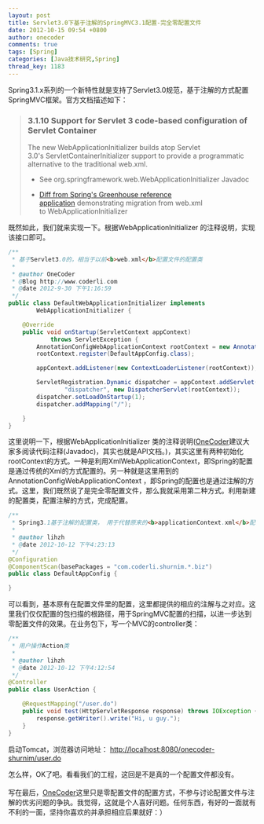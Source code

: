 ```yaml
---
layout: post
title: Servlet3.0下基于注解的SpringMVC3.1配置-完全零配置文件
date: 2012-10-15 09:54 +0800
author: onecoder
comments: true
tags: [Spring]
categories: [Java技术研究,Spring]
thread_key: 1183
---
```

<p>
	Spring3.1.x系列的一个新特性就是支持了Servlet3.0规范，基于注解的方式配置SpringMVC框架。官方文档描述如下：</p>
<blockquote>
	<div>
		<div>
			<div>
				<h3>
					3.1.10&nbsp;Support for Servlet 3 code-based configuration of Servlet Container</h3>
			</div>
		</div>
	</div>
	<p>
		The new&nbsp;WebApplicationInitializer&nbsp;builds atop Servlet 3.0&#39;s&nbsp;ServletContainerInitializer&nbsp;support to provide a programmatic alternative to the traditional web.xml.</p>
	<div>
		<ul type="disc">
			<li>
				<p>
					See org.springframework.web.WebApplicationInitializer Javadoc</p>
			</li>
			<li>
				<p>
					<a href="http://bit.ly/lrDHja" target="_top">Diff from Spring&#39;s Greenhouse reference application</a>&nbsp;demonstrating migration from web.xml to&nbsp;WebApplicationInitializer</p>
			</li>
		</ul>
	</div>
</blockquote>
<p>
	既然如此，我们就来实现一下。根据WebApplicationInitializer&nbsp;的注释说明，实现该接口即可。</p>

```java
/**
 * 基于Servlet3.0的，相当于以前<b>web.xml</b>配置文件的配置类
 * 
 * @author OneCoder
 * @Blog http://www.coderli.com
 * @date 2012-9-30 下午1:16:59
 */
public class DefaultWebApplicationInitializer implements
		WebApplicationInitializer {

	@Override
	public void onStartup(ServletContext appContext)
			throws ServletException {
		AnnotationConfigWebApplicationContext rootContext = new AnnotationConfigWebApplicationContext();
		rootContext.register(DefaultAppConfig.class);

		appContext.addListener(new ContextLoaderListener(rootContext));

		ServletRegistration.Dynamic dispatcher = appContext.addServlet(
				"dispatcher", new DispatcherServlet(rootContext));
		dispatcher.setLoadOnStartup(1);
		dispatcher.addMapping("/");

	}
}
```

<p>
	这里说明一下，根据WebApplicationInitializer&nbsp;类的注释说明(<a href="http://www.coderli.com">OneCoder</a>建议大家多阅读代码注释(Javadoc)，其实也就是API文档。)，其实这里有两种初始化rootContext的方式。一种是利用XmlWebApplicationContext，即Spring的配置是通过传统的Xml的方式配置的。另一种就是这里用到的AnnotationConfigWebApplicationContext&nbsp;，即Spring的配置也是通过注解的方式。这里，我们既然说了是完全零配置文件，那么我就采用第二种方式。利用新建的配置类，配置注解的方式，完成配置。</p>

```java
/**
 * Spring3.1基于注解的配置类， 用于代替原来的<b>applicationContext.xml</b>配置文件
 * 
 * @author lihzh
 * @date 2012-10-12 下午4:23:13
 */
@Configuration
@ComponentScan(basePackages = "com.coderli.shurnim.*.biz")
public class DefaultAppConfig {

}
```

<p>
	可以看到，基本原有在配置文件里的配置，这里都提供的相应的注解与之对应。这里我们仅仅配置的包扫描的根路径，用于SpringMVC配置的扫描，以进一步达到零配置文件的效果。在业务包下，写一个MVC的controller类：</p>

```java
/**
 * 用户操作Action类
 * 
 * @author lihzh
 * @date 2012-10-12 下午4:12:54
 */
@Controller
public class UserAction {

	@RequestMapping("/user.do")
	public void test(HttpServletResponse response) throws IOException {
		response.getWriter().write("Hi, u guy.");
	}
}
```

<p>
	启动Tomcat，浏览器访问地址：&nbsp;<a href="file:///C:/Users/lihzh/AppData/Local/youdao/ynote/editor/web/%E5%90%AF%E5%8A%A8Tomcat%EF%BC%8C%E8%AE%BF%E9%97%AE%E5%9C%B0%E5%9D%80%EF%BC%9Ahttp://localhost:8080/onecoder-shurnim/user.do%E3%80%82%E6%80%8E%E4%B9%88">http://localhost:8080/onecoder-shurnim/user.do</a></p>
<div>
	怎么样，OK了吧。看看我们的工程，这回是不是真的一个配置文件都没有。</div>
<div>
	&nbsp;</div>
<div>
	写在最后，<a href="http://www.coderli.com">OneCoder</a>这里只是零配置文件的配置方式，不参与讨论配置文件与注解的优劣问题的争执。我觉得，这就是个人喜好问题。任何东西，有好的一面就有不利的一面，坚持你喜欢的并承担相应后果就好：）</div>

